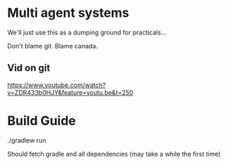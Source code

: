 # Multi agent systems

We'll just use this as a dumping ground for practicals...


Don't blame git. Blame canada.

## Vid on git
https://www.youtube.com/watch?v=ZDR433b0HJY&feature=youtu.be&t=250

# Build Guide

./gradlew run

Should fetch gradle and all dependencies (may take a while the first time)
